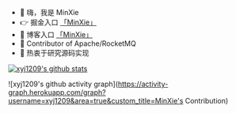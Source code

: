 - 👋 嗨，我是 MinXie 
- 👉 掘金入口 [「MinXie」](https://juejin.cn/user/377887729924872/posts?sort=popular)
- 👀 博客入口 [「MinXie」](https://juejin.cn/user/377887729924872/posts?sort=popular)
- 👻 Contributor of Apache/RocketMQ
- 🌱 热衷于研究源码实现

<!---
xyj1209/xyj1209 is a ✨ special ✨ repository because its `README.md` (this file) appears on your GitHub profile.
You can click the Preview link to take a look at your changes.
--->

[![xyj1209's github stats](https://github-readme-stats.vercel.app/api?username=xyj1209)](https://github.com/anuraghazra/github-readme-stats)


![xyj1209's github activity graph](https://activity-graph.herokuapp.com/graph?username=xyj1209&area=true&custom_title=MinXie's Contribution)
